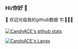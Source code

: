 ### Hi/你好 👋

🔭  欢迎光临我的github数据  🏗🚧👷‍♂️

<!--
**CandyACE/CandyACE** is a ✨ _special_ ✨ repository because its `README.md` (this file) appears on your GitHub profile.

Here are some ideas to get you started:

- 🔭 I’m currently working on ...
- 🌱 I’m currently learning ...
- 👯 I’m looking to collaborate on ...
- 🤔 I’m looking for help with ...
- 💬 Ask me about ...
- 📫 How to reach me: ...
- 😄 Pronouns: ...
- ⚡ Fun fact: ...
-->


[![CandyACE's github stats](https://github-readme-stats.vercel.app/api?username=CandyACE&count_private=true&show_icons=true)](https://github.com/CandyACE/ 'CandyACE')

[![CandyACE's Langs](https://github-readme-stats.vercel.app/api/top-langs/?username=CandyACE)](https://github.com/CandyACE 'CandyACE')
